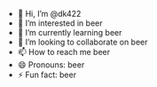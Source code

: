 - 👋 Hi, I’m @dk422
- 👀 I’m interested in beer
- 🌱 I’m currently learning beer
- 💞️ I’m looking to collaborate on beer
- 📫 How to reach me beer
- 😄 Pronouns: beer
- ⚡ Fun fact: beer

<!---
dk422/dk422 is a ✨ special ✨ repository because its `README.md` (this file) appears on your GitHub profile.
You can click the Preview link to take a look at your changes.
--->
